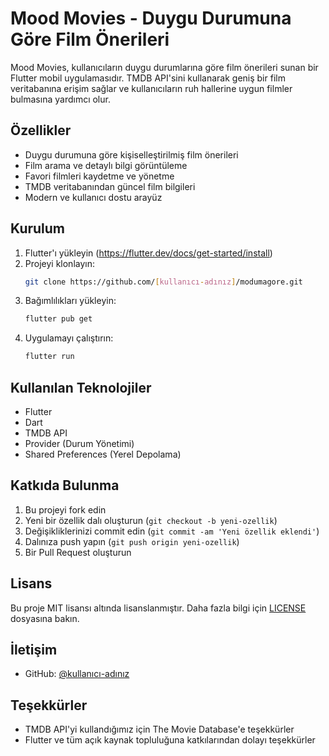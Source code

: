 # Mood Movies - Duygu Durumuna Göre Film Önerileri

Mood Movies, kullanıcıların duygu durumlarına göre film önerileri sunan bir Flutter mobil uygulamasıdır. TMDB API'sini kullanarak geniş bir film veritabanına erişim sağlar ve kullanıcıların ruh hallerine uygun filmler bulmasına yardımcı olur.

## Özellikler

- Duygu durumuna göre kişiselleştirilmiş film önerileri
- Film arama ve detaylı bilgi görüntüleme
- Favori filmleri kaydetme ve yönetme
- TMDB veritabanından güncel film bilgileri
- Modern ve kullanıcı dostu arayüz

## Kurulum

1. Flutter'ı yükleyin (https://flutter.dev/docs/get-started/install)
2. Projeyi klonlayın:
   ```bash
   git clone https://github.com/[kullanıcı-adınız]/modumagore.git
   ```
3. Bağımlılıkları yükleyin:
   ```bash
   flutter pub get
   ```
4. Uygulamayı çalıştırın:
   ```bash
   flutter run
   ```

## Kullanılan Teknolojiler

- Flutter
- Dart
- TMDB API
- Provider (Durum Yönetimi)
- Shared Preferences (Yerel Depolama)


## Katkıda Bulunma

1. Bu projeyi fork edin
2. Yeni bir özellik dalı oluşturun (`git checkout -b yeni-ozellik`)
3. Değişikliklerinizi commit edin (`git commit -am 'Yeni özellik eklendi'`)
4. Dalınıza push yapın (`git push origin yeni-ozellik`)
5. Bir Pull Request oluşturun

## Lisans

Bu proje MIT lisansı altında lisanslanmıştır. Daha fazla bilgi için [LICENSE](LICENSE) dosyasına bakın.

## İletişim

- GitHub: [@kullanıcı-adınız](https://github.com/[kullanıcı-adınız])

## Teşekkürler

- TMDB API'yi kullandığımız için The Movie Database'e teşekkürler
- Flutter ve tüm açık kaynak topluluğuna katkılarından dolayı teşekkürler
